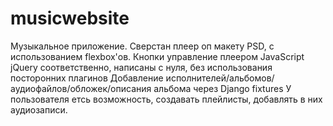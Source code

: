 # musicwebsite
Музыкальное приложение.
Сверстан плеер оп макету PSD, с использованием flexbox'ов. 
Кнопки управление плеером JavaScript jQuery соответственно, написаны с нуля, без использования посторонних плагинов
Добавление  исполнителей/альбомов/аудиофайлов/обложек/описания альбома через Django fixtures
У пользователя етсь возможность, создавать плейлисты, добавлять в них аудиозаписи.
